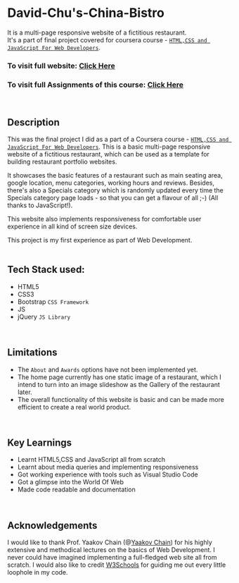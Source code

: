 # David-Chu's-China-Bistro
It is a multi-page responsive website of a fictitious restaurant. <br />
It's a part of final project covered for coursera course - [`HTML,CSS and JavaScript For Web Developers`](https://www.coursera.org/learn/html-css-javascript-for-web-developers/home/welcome).

### To visit full website: [Click Here](http://htmlpreview.github.io/?https://github.com/Sachin10-05/David-Chu-s-China-Bistro/blob/main/index.html) 
### To visit full Assignments of this course: [Click Here](https://github.com/Sachin10-05/HTML-CSS-and-JS-For-Web-Developers)
<br />

## Description
This was the final project I did as a part of a Coursera course - [`HTML,CSS and JavaScript For Web Developers`](https://www.coursera.org/learn/html-css-javascript-for-web-developers/home/welcome). This is a basic multi-page responsive website of a fictitious restaurant, which can be used as a template for building restaurant portfolio websites.

It showcases the basic features of a restaurant such as main seating area, google location, menu categories, working hours and reviews. Besides, there's also a Specials category which is randomly updated every time the Specials category page loads - so that you can get a flavour of all ;-) (All thanks to JavaScript!).

This website also implements responsiveness for comfortable user experience in all kind of screen size devices.

This project is my first experience as part of Web Development.
<br /> <br />


## Tech Stack used:
- HTML5
- CSS3
- Bootstrap `CSS Framework`
- JS
- jQuery `JS Library`
<br />


## Limitations
* The `About` and `Awards` options have not been implemented yet.
* The home page currently has one static image of a restaurant, which I intend to turn into an image slideshow as the Gallery of the restaurant later.
* The overall functionality of this website is basic and can be made more efficient to create a real world product.
<br />


## Key Learnings
* Learnt HTML5,CSS and JavaScript all from scratch
* Learnt about media queries and implementing responsiveness
* Got working experience with tools such as Visual Studio Code
* Got a glimpse into the World Of Web
* Made code readable and documentation
<br />


## Acknowledgements
I would like to thank Prof. Yaakov Chain (@[Yaakov Chain](https://clearlydecoded.com/)) for his highly extensive and methodical lectures on the basics of Web Development. I never could have imagined implementing a full-fledged web site all from scratch.
I would also like to credit [W3Schools](https://www.w3schools.com/) for guiding me out every little loophole in my code.

